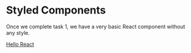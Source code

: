 # Styled Components

Once we complete task 1, we have a very basic React component without any style.

[Hello React](assets/hello-react.png)
